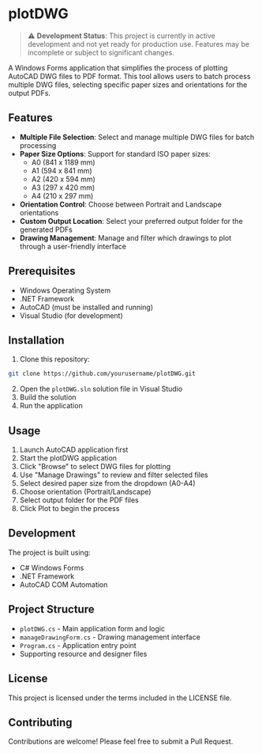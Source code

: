 # plotDWG

> ⚠️ **Development Status**: This project is currently in active development and not yet ready for production use. Features may be incomplete or subject to significant changes.

A Windows Forms application that simplifies the process of plotting AutoCAD DWG files to PDF format. This tool allows users to batch process multiple DWG files, selecting specific paper sizes and orientations for the output PDFs.

## Features

- **Multiple File Selection**: Select and manage multiple DWG files for batch processing
- **Paper Size Options**: Support for standard ISO paper sizes:
  - A0 (841 x 1189 mm)
  - A1 (594 x 841 mm)
  - A2 (420 x 594 mm)
  - A3 (297 x 420 mm)
  - A4 (210 x 297 mm)
- **Orientation Control**: Choose between Portrait and Landscape orientations
- **Custom Output Location**: Select your preferred output folder for the generated PDFs
- **Drawing Management**: Manage and filter which drawings to plot through a user-friendly interface

## Prerequisites

- Windows Operating System
- .NET Framework
- AutoCAD (must be installed and running)
- Visual Studio (for development)

## Installation

1. Clone this repository:
```bash
git clone https://github.com/yourusername/plotDWG.git
```

2. Open the `plotDWG.sln` solution file in Visual Studio
3. Build the solution
4. Run the application

## Usage

1. Launch AutoCAD application first
2. Start the plotDWG application
3. Click "Browse" to select DWG files for plotting
4. Use "Manage Drawings" to review and filter selected files
5. Select desired paper size from the dropdown (A0-A4)
6. Choose orientation (Portrait/Landscape)
7. Select output folder for the PDF files
8. Click Plot to begin the process

## Development

The project is built using:
- C# Windows Forms
- .NET Framework
- AutoCAD COM Automation

## Project Structure

- `plotDWG.cs` - Main application form and logic
- `manageDrawingForm.cs` - Drawing management interface
- `Program.cs` - Application entry point
- Supporting resource and designer files

## License

This project is licensed under the terms included in the LICENSE file.

## Contributing

Contributions are welcome! Please feel free to submit a Pull Request.
